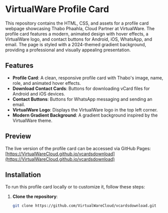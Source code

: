 # VirtualWare Profile Card

This repository contains the HTML, CSS, and assets for a profile card webpage showcasing Thabo Phaahla, Cloud Partner at VirtualWare. The profile card features a modern, animated design with hover effects, a VirtualWare logo, and contact buttons for Android, iOS, WhatsApp, and email. The page is styled with a 2024-themed gradient background, providing a professional and visually appealing presentation.

## Features

- **Profile Card**: A clean, responsive profile card with Thabo's image, name, role, and animated hover effects.
- **Download Contact Cards**: Buttons for downloading vCard files for Android and iOS devices.
- **Contact Buttons**: Buttons for WhatsApp messaging and sending an email.
- **VirtualWare Logo**: Displays the VirtualWare logo in the top left corner.
- **Modern Gradient Background**: A gradient background inspired by the VirtualWare theme.

## Preview

The live version of the profile card can be accessed via GitHub Pages:
[https://VirtualWareCloud.github.io/vcardsdownload](https://VirtualWareCloud.github.io/vcardsdownload)

## Installation

To run this profile card locally or to customize it, follow these steps:

1. **Clone the repository**:
   ```bash
   git clone https://github.com/VirtualWareCloud/vcardsdownload.git
